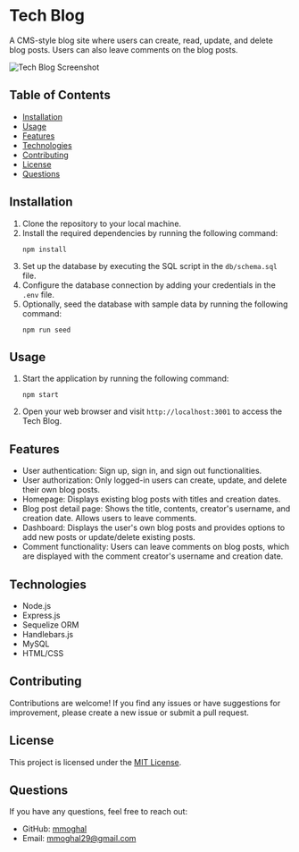 # Tech Blog

A CMS-style blog site where users can create, read, update, and delete blog posts. Users can also leave comments on the blog posts.

![Tech Blog Screenshot](https://github.com/mmoghal/tech-blog/tree/main/public/images/tech.png)

## Table of Contents

- [Installation](#installation)
- [Usage](#usage)
- [Features](#features)
- [Technologies](#technologies)
- [Contributing](#contributing)
- [License](#license)
- [Questions](#questions)

## Installation

1. Clone the repository to your local machine.
2. Install the required dependencies by running the following command:
   ```
   npm install
   ```
3. Set up the database by executing the SQL script in the `db/schema.sql` file.
4. Configure the database connection by adding your credentials in the `.env` file.
5. Optionally, seed the database with sample data by running the following command:
   ```
   npm run seed
   ```

## Usage

1. Start the application by running the following command:
   ```
   npm start
   ```
2. Open your web browser and visit `http://localhost:3001` to access the Tech Blog.

## Features

- User authentication: Sign up, sign in, and sign out functionalities.
- User authorization: Only logged-in users can create, update, and delete their own blog posts.
- Homepage: Displays existing blog posts with titles and creation dates.
- Blog post detail page: Shows the title, contents, creator's username, and creation date. Allows users to leave comments.
- Dashboard: Displays the user's own blog posts and provides options to add new posts or update/delete existing posts.
- Comment functionality: Users can leave comments on blog posts, which are displayed with the comment creator's username and creation date.

## Technologies

- Node.js
- Express.js
- Sequelize ORM
- Handlebars.js
- MySQL
- HTML/CSS

## Contributing

Contributions are welcome! If you find any issues or have suggestions for improvement, please create a new issue or submit a pull request.

## License

This project is licensed under the [MIT License](LICENSE).

## Questions

If you have any questions, feel free to reach out:

- GitHub: [mmoghal](https://github.com/mmoghal/tech-blog)
- Email: mmoghal29@gmail.com
